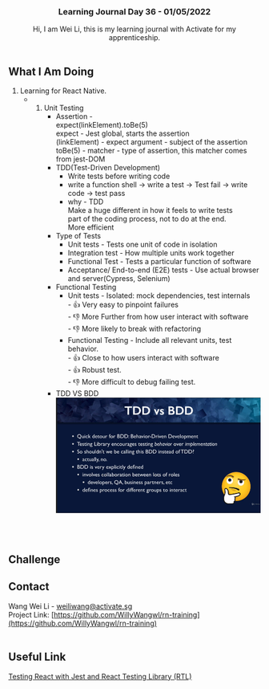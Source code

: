 <br />
<div align="center">

  <h3 align="center">Learning Journal Day 36 - 01/05/2022</h3>

  <p align="center">
    Hi, I am Wei Li, this is my learning journal with Activate for my apprenticeship. 
    <br /><br />
  </p>
</div>
<!-- What I Am Doing -->

## What I Am Doing

<oL>
  <li>    
    Learning for React Native.<br />
    <ul>
        <li>
            <b></b> <br />
             <ol>
                <li>Unit Testing<br />
                  <ul>
                    <li>Assertion - <br />
                        expect(linkElement).toBe(5)<br />
                        expect - Jest global, starts the assertion<br />
                        (linkElement) -  expect argument - subject of the assertion<br />
                        toBe(5) - matcher - type of assertion, this matcher comes from jest-DOM<br />
                    </li>
                    <li>TDD(Test-Driven Development) <br />
                        <ul>
                            <li>Write tests before writing code</li>
                            <li>write a function shell ->  write a test -> Test fail -> write code -> test pass</li>
                            <li>why - TDD <br />
                                Make a huge different in how it feels to write tests<br />
                                part of the coding process, not to do at the end.<br />
                                More efficient<br />
                            </li>
                        </ul>
                    </li>
                    <li>Type of Tests <br />
                        <ul>
                            <li>Unit tests - Tests one unit of code in isolation</li>
                            <li>Integration test - How multiple units work together</li>
                            <li>Functional Test - Tests a particular function of software</li>
                            <li>Acceptance/ End-to-end (E2E) tests - Use actual browser and server(Cypress, Selenium)</li>
                        </ul>
                    </li>
                    <li>Functional Testing <br />
                        <ul>
                            <li>Unit tests - Isolated: mock dependencies, test internals<br />
                                - 👍 Very easy to pinpoint failures<br />
                                - 👎 More Further from how user interact with software<br />
                                - 👎 More likely to break with refactoring<br />
                            </li>
                            <li>Functional Testing - Include all relevant units, test behavior.<br />
                                - 👍 Close to how users interact with software<br />
                                - 👍 Robust test.<br />
                                - 👎 More difficult to debug failing test.<br />
                            </li>
                        </ul>
                    </li>
                    <li>TDD VS BDD <br />
                        <img src="../img/Jun/02/01.png" width="800"/><br />
                    </li>
                  </ul>
                </li>
            </ol>
        </li>
    </ul>
    </li>
</ol>
<br /><br />

<!-- Challenge -->

## Challenge

<!-- CONTACT -->

## Contact

Wang Wei Li - weiliwang@activate.sg<br />
Project Link: [https://github.com/WillyWangwl/rn-training](https://github.com/WillyWangwl/rn-training)
<br /><br />

<!-- Useful Link -->

## Useful Link

[Testing React with Jest and React Testing Library (RTL)](https://nlbsg.udemy.com/course/react-testing-library/learn/lecture/24450612#overview)<br />
